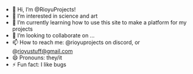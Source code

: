 - 👋 Hi, I’m @RioyuProjects!
- 👀 I’m interested in science and art
- 🌱 I’m currently learning how to use this site to make a platform for my projects
- 💞️ I’m looking to collaborate on ...
- 📫 How to reach me: @rioyuprojects on discord, or @rioyustuff@gmail.com
- 😄 Pronouns: they/it
- ⚡ Fun fact: I like bugs

<!---
RioyuProjects/RioyuProjects is a ✨ special ✨ repository because its `README.md` (this file) appears on your GitHub profile.
You can click the Preview link to take a look at your changes.
--->
